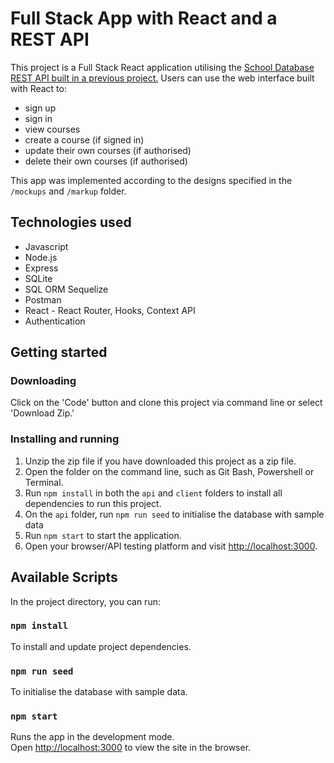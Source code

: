 # Full Stack App with React and a REST API

This project is a Full Stack React application utilising the [School Database REST API built in a previous project.](https://github.com/alexhippo/rest-api-sql-v3) Users can use the web interface built with React to:
- sign up
- sign in
- view courses
- create a course (if signed in)
- update their own courses (if authorised)
- delete their own courses (if authorised)

This app was implemented according to the designs specified in the `/mockups` and `/markup` folder.


## Technologies used
- Javascript
- Node.js
- Express
- SQLite
- SQL ORM Sequelize
- Postman
- React - React Router, Hooks, Context API
- Authentication

## Getting started

### Downloading
Click on the 'Code' button and clone this project via command line or select 'Download Zip.'

### Installing and running
1. Unzip the zip file if you have downloaded this project as a zip file.
1. Open the folder on the command line, such as Git Bash, Powershell or Terminal.
1. Run `npm install` in both the `api` and `client` folders to install all dependencies to run this project.
1. On the `api` folder, run `npm run seed` to initialise the database with sample data
1. Run `npm start` to start the application.
1. Open your browser/API testing platform and visit [http://localhost:3000](http://localhost:3000).

## Available Scripts
In the project directory, you can run:

### `npm install`
To install and update project dependencies.

### `npm run seed`
To initialise the database with sample data.

### `npm start`
Runs the app in the development mode.\
Open [http://localhost:3000](http://localhost:3000) to view the site in the browser.